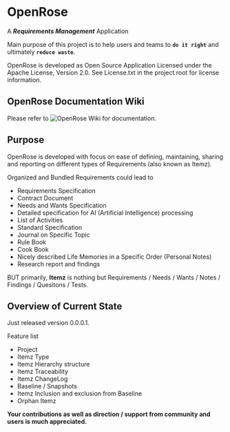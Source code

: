 # OpenRose

A ***Requirements Management*** Application

Main purpose of this project is to help users and teams to **`do it right`** and ultimately **`reduce waste`**.

OpenRose is developed as Open Source Application Licensed under the Apache License, Version 2.0. See License.txt in the project root for license information.

## OpenRose Documentation Wiki

Please refer to ![OpenRose Wiki](https://github.com/OpenRose/OpenRose/wiki) for documentation. 

## Purpose

OpenRose is developed with focus on ease of defining, maintaining, sharing and reporting on different types of Requirements (also known as Itemz).

Organized and Bundled Requirements could lead to

- Requirements Specification
- Contract Document
- Needs and Wants Specification
- Detailed specification for AI (Artificial Intelligence) processing
- List of Activities
- Standard Specification
- Journal on Specific Topic
- Rule Book
- Cook Book
- Nicely described Life Memories in a Specific Order (Personal Notes)
- Research report and findings

BUT primarily, **Itemz** is nothing but Requirements / Needs / Wants / Notes / Findings / Quesitons / Tests.

## Overview of Current State

Just released version 0.0.0.1. 

Feature list

 - Project
 - Itemz Type
 - Itemz Hierarchy structure
 - Itemz Traceability
 - Itemz ChangeLog
 - Baseline / Snapshots
 - Itemz Inclusion and exclusion from Baseline
 - Orphan Itemz 

**Your contributions as well as direction / support from community and users is much appreciated.**
